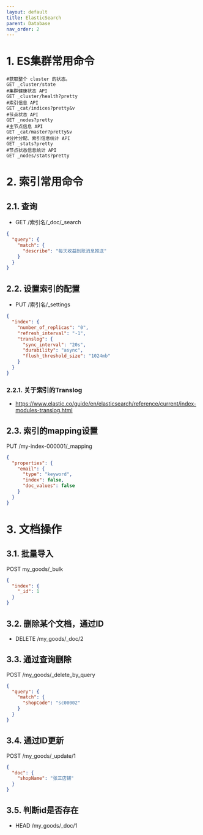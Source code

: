 ```yaml
---
layout: default
title: ElasticSearch
parent: Database
nav_order: 2
---
```


# 1. ES集群常用命令

```shell
#获取整个 cluster 的状态。
GET _cluster/state
#集群健康状态 API
GET _cluster/health?pretty
#索引信息 API
GET _cat/indices?pretty&v
#节点状态 API
GET _nodes?pretty
#主节点信息 API
GET _cat/master?pretty&v
#分片分配、索引信息统计 API
GET _stats?pretty
#节点状态信息统计 API
GET _nodes/stats?pretty

```

# 2. 索引常用命令

## 2.1. 查询

- GET /索引名/_doc/_search

```json
{
  "query": {
    "match": {
      "describe": "每天收益到账消息推送"
    }
  }
}
```

## 2.2. 设置索引的配置

- PUT /索引名/_settings

```json
{
  "index": {
    "number_of_replicas": "0",
    "refresh_interval": "-1",
    "translog": {
      "sync_interval": "20s",
      "durability": "async",
      "flush_threshold_size": "1024mb"
    }
  }
}

```

### 2.2.1. 关于索引的Translog

- https://www.elastic.co/guide/en/elasticsearch/reference/current/index-modules-translog.html

## 2.3. 索引的mapping设置

PUT /my-index-000001/_mapping

```json
{
  "properties": {
    "email": {
      "type": "keyword",
      "index": false,
      "doc_values": false
    }
  }
}
```

# 3. 文档操作

## 3.1. 批量导入

POST my_goods/_bulk

```json
{
  "index": {
    "_id": 1
  }
}

```

## 3.2. 删除某个文档，通过ID

- DELETE /my_goods/_doc/2

## 3.3. 通过查询删除

POST /my_goods/_delete_by_query

```json
{
  "query": {
    "match": {
      "shopCode": "sc00002"
    }
  }
}
```

## 3.4. 通过ID更新

POST /my_goods/_update/1

```json
{
  "doc": {
    "shopName": "张三店铺"
  }
}
```

## 3.5. 判断id是否存在
- HEAD /my_goods/_doc/1